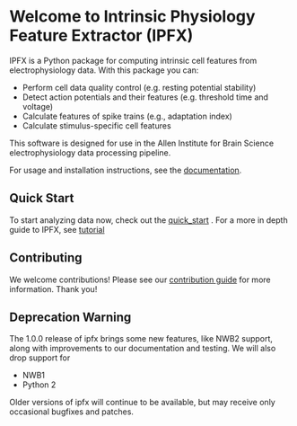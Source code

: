 Welcome to Intrinsic Physiology Feature Extractor (IPFX)
==========================================

IPFX is a Python package for computing intrinsic cell features from electrophysiology data. With this package you can:

- Perform cell data quality control (e.g. resting potential stability)
- Detect action potentials and their features (e.g. threshold time and voltage)
- Calculate features of spike trains (e.g., adaptation index)
- Calculate stimulus-specific cell features

This software is designed for use in the Allen Institute for Brain Science electrophysiology data processing pipeline.

For usage and installation instructions, see the [documentation](https://ipfx.readthedocs.io/en/latest/).

Quick Start
------------
To start analyzing data now, check out the [quick_start](https://ipfx.readthedocs.io/en/latest/quick_start.html) . For a more in depth guide to IPFX, see [tutorial](https://ipfx.readthedocs.io/en/latest/tutorial.html)

Contributing
------------
We welcome contributions! Please see our [contribution guide](https://github.com/AllenInstitute/ipfx/blob/master/CONTRIBUTING.md) for more information. Thank you!

Deprecation Warning
-------------------
The 1.0.0 release of ipfx brings some new features, like NWB2 support, along with improvements to our documentation and testing. We will also drop support for
- NWB1
- Python 2

Older versions of ipfx will continue to be available, but may receive only occasional bugfixes and patches.

